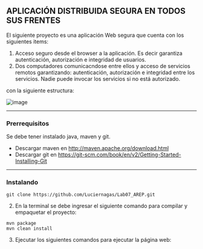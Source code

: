 ## APLICACIÓN DISTRIBUIDA SEGURA EN TODOS SUS FRENTES

El siguiente proyecto es una aplicación Web segura que cuenta con los siguientes items:

1. Acceso seguro desde el browser a la aplicación. Es decir garantiza autenticación, autorización e integridad de usuarios.
2. Dos computadores comunicacndose entre ellos y acceso de servicios remotos garantizando: autenticación, autorización e integridad entre los servicios. Nadie puede invocar los servicios si no está autorizado.

con la siguiente estructura:

![image](https://github.com/Luciernagas/Lab07_AREP/assets/104604359/e9eef3fc-5fa7-4f92-adc9-45bd6078f258)

* * *
### Prerrequisitos
Se debe tener instalado java, maven y git.
* Descargar maven en  http://maven.apache.org/download.html
* Descargar git en https://git-scm.com/book/en/v2/Getting-Started-Installing-Git
  
* * *
### Instalando
~~~
git clone https://github.com/Luciernagas/Lab07_AREP.git
~~~
2. En la terminal se debe ingresar el siguiente comando para compilar y empaquetar el proyecto:
~~~
mvn package
mvn clean install
~~~
3. Ejecutar los siguientes comandos para ejecutar la página web:
~~~

~~~
